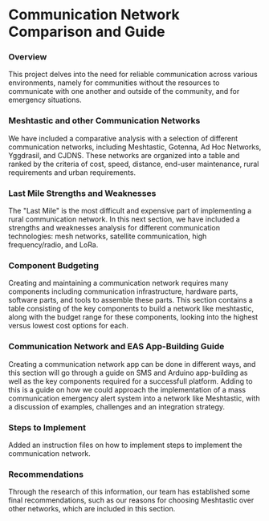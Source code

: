 # **Communication Network Comparison and Guide**

### **Overview**
This project delves into the need for reliable communication across various environments, namely for communities without the resources to communicate with one another and outside of the community, and for emergency situations.

### Meshtastic and other Communication Networks
We have included a comparative analysis with a selection of different communication networks, including Meshtastic, Gotenna, Ad Hoc Networks, Yggdrasil, and CJDNS. These networks are organized into a table and ranked by the criteria of cost, speed, distance, end-user maintenance, rural requirements and urban requirements.

### Last Mile Strengths and Weaknesses
The "Last Mile" is the most difficult and expensive part of implementing a rural communication network. In this next section, we have included a strengths and weaknesses analysis for different communication technologies: mesh networks, satellite communication, high frequency/radio, and LoRa.
### Component Budgeting

Creating and maintaining a communication network requires many components including communication infrastructure, hardware parts, software parts, and tools to assemble these parts. This section contains a table consisting of the key components to build a network like meshtastic, along with the budget range for these components, looking into the highest versus lowest cost options for each.

### Communication Network and EAS App-Building Guide
Creating a communication network app can be done in different ways, and this section will go through a guide on SMS and Arduino app-building as well as the key components required for a successfull platform. Adding to this is a guide on how we could approach the implementation of a mass communication emergency alert system into a network like Meshtastic, with a discussion of examples, challenges and an integration strategy. 

### Steps to Implement
Added an instruction files on how to implement steps to implement the communication network.

### Recommendations
Through the research of this information, our team has established some final recommendations, such as our reasons for choosing Meshtastic over other networks, which are included in this section.
